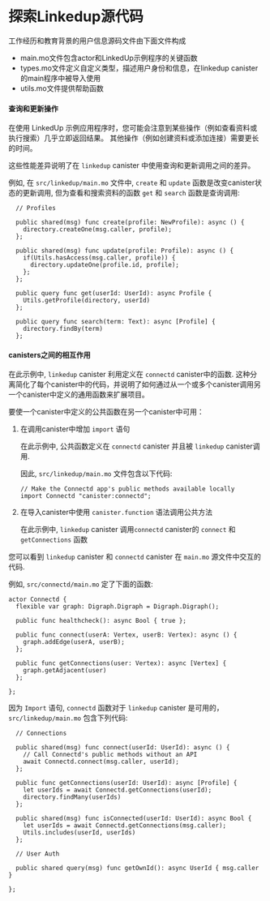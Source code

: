 # 探索Linkedup源代码

工作经历和教育背景的用户信息源码文件由下面文件构成

* main.mo文件包含actor和LinkedUp示例程序的关键函数
* types.mo文件定义自定义类型，描述用户身份和信息，在linkedup canister的main程序中被导入使用
* utils.mo文件提供帮助函数



#### 查询和更新操作 <a id="_query_and_update_operations"></a>

在使用 LinkedUp 示例应用程序时，您可能会注意到某些操作（例如查看资料或执行搜索）几乎立即返回结果。 其他操作（例如创建资料或添加连接）需要更长的时间。

这些性能差异说明了在 `linkedup` canister 中使用查询和更新调用之间的差异。

例如, 在 `src/linkedup/main.mo` 文件中,  `create` 和 `update` 函数是改变canister状态的更新调用, 但为查看和搜索资料的函数 `get` 和 `search` 函数是查询调用:

```text
  // Profiles

  public shared(msg) func create(profile: NewProfile): async () {
    directory.createOne(msg.caller, profile);
  };

  public shared(msg) func update(profile: Profile): async () {
    if(Utils.hasAccess(msg.caller, profile)) {
      directory.updateOne(profile.id, profile);
    };
  };

  public query func get(userId: UserId): async Profile {
    Utils.getProfile(directory, userId)
  };

  public query func search(term: Text): async [Profile] {
    directory.findBy(term)
  };
```

#### canisters之间的相互作用 <a id="_interaction_between_the_canisters"></a>

在此示例中,  `linkedup` canister 利用定义在 `connectd` canister中的函数. 这种分离简化了每个canister中的代码，并说明了如何通过从一个或多个canister调用另一个canister中定义的通用函数来扩展项目。

要使一个canister中定义的公共函数在另一个canister中可用：

1. 在调用canister中增加 `import` 语句

   在此示例中, 公共函数定义在 `connectd` canister 并且被 `linkedup` canister调用.

   因此, `src/linkedup/main.mo` 文件包含以下代码:

   ```text
   // Make the Connectd app's public methods available locally
   import Connectd "canister:connectd";
   ```

2. 在导入canister中使用 `canister.function` 语法调用公共方法

   在此示例中, `linkedup` canister 调用`connectd` canister的 `connect` 和 `getConnections` 函数

您可以看到 `linkedup` canister 和 `connectd` canister 在 `main.mo` 源文件中交互的代码.

例如, `src/connectd/main.mo` 定了下面的函数:

```text
actor Connectd {
  flexible var graph: Digraph.Digraph = Digraph.Digraph();

  public func healthcheck(): async Bool { true };

  public func connect(userA: Vertex, userB: Vertex): async () {
    graph.addEdge(userA, userB);
  };

  public func getConnections(user: Vertex): async [Vertex] {
    graph.getAdjacent(user)
  };

};
```

因为 `Import` 语句, `connectd` 函数对于 `linkedup` canister 是可用的， `src/linkedup/main.mo` 包含下列代码:

```text
  // Connections

  public shared(msg) func connect(userId: UserId): async () {
    // Call Connectd's public methods without an API
    await Connectd.connect(msg.caller, userId);
  };

  public func getConnections(userId: UserId): async [Profile] {
    let userIds = await Connectd.getConnections(userId);
    directory.findMany(userIds)
  };

  public shared(msg) func isConnected(userId: UserId): async Bool {
    let userIds = await Connectd.getConnections(msg.caller);
    Utils.includes(userId, userIds)
  };

  // User Auth

  public shared query(msg) func getOwnId(): async UserId { msg.caller }

};
```

